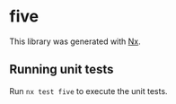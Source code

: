 # five

This library was generated with [Nx](https://nx.dev).

## Running unit tests

Run `nx test five` to execute the unit tests.
